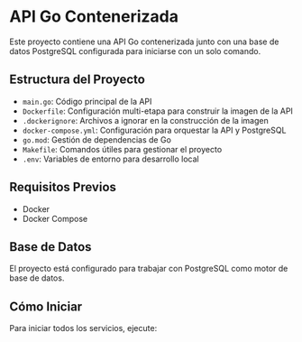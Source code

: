 # API Go Contenerizada

Este proyecto contiene una API Go contenerizada junto con una base de datos PostgreSQL configurada para iniciarse con un solo comando.

## Estructura del Proyecto

- `main.go`: Código principal de la API
- `Dockerfile`: Configuración multi-etapa para construir la imagen de la API
- `.dockerignore`: Archivos a ignorar en la construcción de la imagen
- `docker-compose.yml`: Configuración para orquestar la API y PostgreSQL
- `go.mod`: Gestión de dependencias de Go
- `Makefile`: Comandos útiles para gestionar el proyecto
- `.env`: Variables de entorno para desarrollo local

## Requisitos Previos

- Docker
- Docker Compose

## Base de Datos

El proyecto está configurado para trabajar con PostgreSQL como motor de base de datos.

## Cómo Iniciar

Para iniciar todos los servicios, ejecute:
